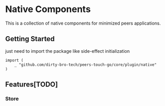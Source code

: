 # Native Components

This is a collection of native components for minimized peers applications.

## Getting Started

just need to import the package like side-effect initialization

```golang
import (
    _ "github.com/dirty-bro-tech/peers-touch-go/core/plugin/native"
)
```

## Features[TODO]

### Store

